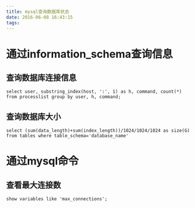 ```yaml
---
title: mysql查询数据库状态
date: 2016-06-08 16:43:15
tags:
---
```


# 通过information_schema查询信息
## 查询数据库连接信息
`select user, substring_index(host, ':', 1) as h, command, count(*) from processlist group by user, h, command;`

## 查询数据库大小
`select (sum(data_length)+sum(index_length))/1024/1024/1024 as size(G) from tables where table_schema='database_name'`

# 通过mysql命令
## 查看最大连接数
`show variables like 'max_connections';`
